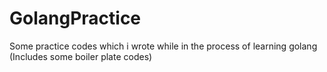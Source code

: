 # GolangPractice

Some practice codes which i wrote while in the process of learning golang
(Includes some boiler plate codes)
